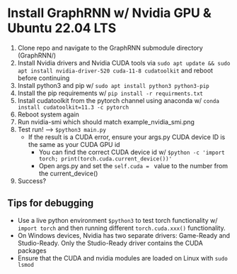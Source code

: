 # Install GraphRNN w/ Nvidia GPU & Ubuntu 22.04 LTS

1. Clone repo and navigate to the GraphRNN submodule directory (GraphRNN/)
2. Install Nvidia drivers and Nvidia CUDA tools via `sudo apt update && sudo apt install nvidia-driver-520 cuda-11-8 cudatoolkit` and reboot before continuing
3. Install python3 and pip w/ `sudo apt install python3 python3-pip`
4. Install the pip requirements w/ `pip install -r requirments.txt`
5. Install cudatoolkit from the pytorch channel using anaconda w/ `conda install cudatoolkit=11.3 -c pytorch`
6. Reboot system again
7. Run nvidia-smi which should match example_nvidia_smi.png
8. Test run! --> `$python3 main.py`
	* If the result is a CUDA error, ensure your args.py CUDA device ID is the same as your CUDA GPU id
		- You can find the correct CUDA device id w/ `$python -c 'import torch; print(torch.cuda.current_device())'` 
		- Open args.py and set the `self.cuda = ` value to the number from the current_device()
9. Success?

## Tips for debugging
* Use a live python environment `$python3` to test torch functionality w/ `import torch` and then running different `torch.cuda.xxx()` functionality.
* On Windows devices, Nvidia has two separate drivers: Game-Ready and Studio-Ready. Only the Studio-Ready driver contains the CUDA packages
* Ensure that the CUDA and nvidia modules are loaded on Linux with `sudo lsmod`
